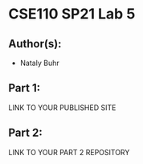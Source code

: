 # CSE110 SP21 Lab 5

## Author(s):
- Nataly Buhr

## Part 1:

LINK TO YOUR PUBLISHED SITE

## Part 2:

LINK TO YOUR PART 2 REPOSITORY
